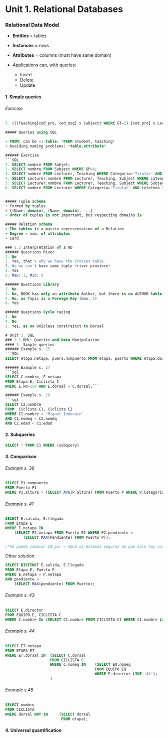 # Unit 1. Relational Databases
### Relational Data Model
+ **Entities** = tables
+ **Instances** = rows
+ **Attributes** = columns (must have same domain)

+ Applications can, with queries:
  + Insert
  + Delete
  + Update


#### 1. Simple queries
###### Exercise 
```SQL
5. (((Teaching[cod_pro, cod_asg] x Subject) WHERE GT=2) [cod_pro] x Lecturer))[nombre]```

##### Queries using SQL

+ FROM: can be +1 table: *FROM student, teaching*
+ Avoiding naming problems: *table.attribute*

###### Exercise
​```SQL 
1. SELECT nombre FROM Subjet;
2. SELECT nombre FROM Subject WHERE GP=4;
3. SELECT nombre FROM Lecturer, Teaching WHERE Categoria='Titular' AND cod_asg='11545' AND Teaching.cod_pro = Lecturer.cod_pro;
4. SELECT Lecturer.nombre FROM Lecturer, Teaching, Subject WHERE cateogria='Titular' AND Semester='1A' AND Subject.cod_asg = Teaching.cod_asg AND Teaching.cod_pro = Lecturer.cod_pro ;
5. SELECT Lecturer.nombre FROM Lecturer, Teaching, Subject WHERE Subject.GT = '2' AND Subject.cod_asg = Teaching.cod_asg AND Teaching.cod_pro = Lecturer.cod_pro;
6. SELECT nombre FROM Lecturer WHERE Categoria='Titular' AND telefono IS NULL; ```


##### Tuple schema
+ Formed by tuples
+ {(Name, domain), (Name, domain), ...}
+ Order of tuples is not important, but respecting domains is 

##### Relation schema
+ The tables is a matrix representation of a Relation
+ Degree = num. of attributes
+ Card

### 1.3 Interpretation of a RD
###### Questions River
1. No
2. Yes, that's why we have the Crosses table. 
3. No we can't have same tuple *river-province*
4. Yes
5. Max: 1, Min: 0

###### Questions Library
2. No
3. No, BOOK has only an attribute Author, but there is no AUTHOR table
4. No, as Topic is a Foreign Key (max. 1)
6. Yes

###### Questions Cycle racing
1. No
4. No
5. Yes, as no Unicless constrainct to Dorsal 

# Unit 2. SQL
### 2.1 DML: Queries and Data Manipulation
#### 1. Simple queries 
###### Example s. 25 
​```SQL
SELECT etapa.netapa, puero.nompuerto FROM etapa, puerto WHERE etapa.dorsal = puerto.dorsal;```

###### Example s. 27
​```sql
SELECT C.nombre, E.netapa 
FROM Etapa E, Ciclista C 
WHERE E.km>150 AND E.dorsal = C.dorsal;```

###### Example s. 28
​```sql
SELECT C2.nombre
FROM  Ciclista C1, Ciclista C2
WHERE C1.nombre = 'Miguel Induráin'
AND C1.nomeq = C2.nomeq
AND C2.edad < C1.edad
```

#### 2. Subqueries
```SQL 
SELECT * FROM C1 WHERE (subquery)
```
#### 3. Comparison
###### Example s. 36
``` SQL
SELECT P1.nompuerto 
FROM Puerto P1 
WHERE P1.altura > (SELECT AVG(P.altura) FROM Puerto P WHERE P.Categoria='2')
```
###### Example s. 41
``` SQL
SELECT E.salida, E.llegada
FROM Etapa E
WHERE E.netapa IN 
	(SELECT P2.netapa FROM Puerto P2 WHERE P2.pendiente = 
		(SELECT MAX(Pendiente) FROM Puerto P));

/*Se puede cambiar IN por = SOLO si estamos seguros de que solo hay una conicidencia*/
```
*Other solution*

```SQL
SELECT DISTINCT E.salida, E.llegada
FROM Etapa E, Puerto P
WHERE E.netapa = P.netapa
AND pendiente = 
	(SELECT MAX(pendiente) FROM Puerto);
```

###### Example s. 43

```sql
SELECT E.director
FROM EQUIPO E, CICLISTA C
WHERE C.nombre In (SELECT C1.nombre FROM CICLISTA C1 WHERE C1.nombre LIKE `A%`);
```

###### Example s. 44

```sql
SELECT ET.netapa
FROM ETAPA ET
WHERE ET.dorsal IN 	(SELECT C.dorsal
                   	FROM CICLISTA C
                    WHERE C.nomeq IN	(SELECT EQ.nomeq
                            			FROM EQUIPO EQ
                            			WHERE E.director LIKE 'A%');
                    )
```

 ###### Example s.48

```sql
SELECT nombre
FROM CICLISTA 
WHERE dorsal NOT IN 	(SELECT dorsal 
                         FROM etapa);
```

#### 4. Universal quantification 




